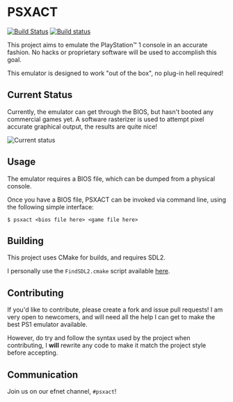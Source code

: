 # PSXACT

[![Build Status](https://travis-ci.org/adam-becker/psxact.svg?branch=develop)](https://travis-ci.org/adam-becker/psxact)
[![Build status](https://ci.appveyor.com/api/projects/status/drk4b45g4pyij3ij/branch/develop?svg=true)](https://ci.appveyor.com/project/adam-becker/psxact/branch/develop)

This project aims to emulate the PlayStation&trade; 1 console in an accurate
fashion. No hacks or proprietary software will be used to accomplish this goal.

This emulator is designed to work "out of the box", no plug-in hell required!

## Current Status

Currently, the emulator can get through the BIOS, but hasn't booted any
commercial games yet. A software rasterizer is used to attempt pixel accurate
graphical output, the results are quite nice!

![Current status](images/current.png)

## Usage

The emulator requires a BIOS file, which can be dumped from a physical console.

Once you have a BIOS file, PSXACT can be invoked via command line, using the
following simple interface:

```
$ psxact <bios file here> <game file here>
```

## Building

This project uses CMake for builds, and requires SDL2.

I personally use the `FindSDL2.cmake` script available
[here](https://github.com/tcbrindle/sdl2-cmake-scripts).

## Contributing

If you'd like to contribute, please create a fork and issue pull requests! I am
very open to newcomers, and will need all the help I can get to make the best
PS1 emulator available.

However, do try and follow the syntax used by the project when contributing, I
**will** rewrite any code to make it match the project style before accepting.

## Communication

Join us on our efnet channel, `#psxact`!
